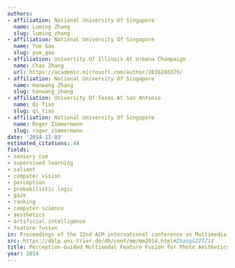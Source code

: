 ```yaml
---
authors:
- affiliation: National University Of Singapore
  name: Luming Zhang
  slug: luming_zhang
- affiliation: National University Of Singapore
  name: Yue Gao
  slug: yue_gao
- affiliation: University Of Illinois At Urbana Champaign
  name: Chao Zhang
  url: https://academic.microsoft.com/author/2616288379/
- affiliation: National University Of Singapore
  name: Hanwang Zhang
  slug: hanwang_zhang
- affiliation: University Of Texas At San Antonio
  name: Qi Tian
  slug: qi_tian
- affiliation: National University Of Singapore
  name: Roger Zimmermann
  slug: roger_zimmermann
date: '2014-11-03'
estimated_citations: 44
fields:
- sensory cue
- supervised learning
- salient
- computer vision
- perception
- probabilistic logic
- gaze
- ranking
- computer science
- aesthetics
- artificial intelligence
- feature fusion
in: Proceedings of the 22nd ACM international conference on Multimedia
src: https://dblp.uni-trier.de/db/conf/mm/mm2014.html#ZhangGZZTZ14
title: Perception-Guided Multimodal Feature Fusion for Photo Aesthetics Assessment
year: 2014
---
```

